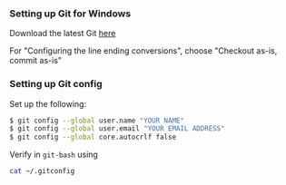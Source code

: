 ### Setting up Git for Windows

Download the latest Git [here](http://git-scm.com/download/win)  

For "Configuring the line ending conversions", choose "Checkout as-is, commit as-is"

### Setting up Git config

Set up the following:

```sh
$ git config --global user.name "YOUR NAME"
$ git config --global user.email "YOUR EMAIL ADDRESS"
$ git config --global core.autocrlf false
```

Verify in `git-bash` using

```sh
cat ~/.gitconfig
```